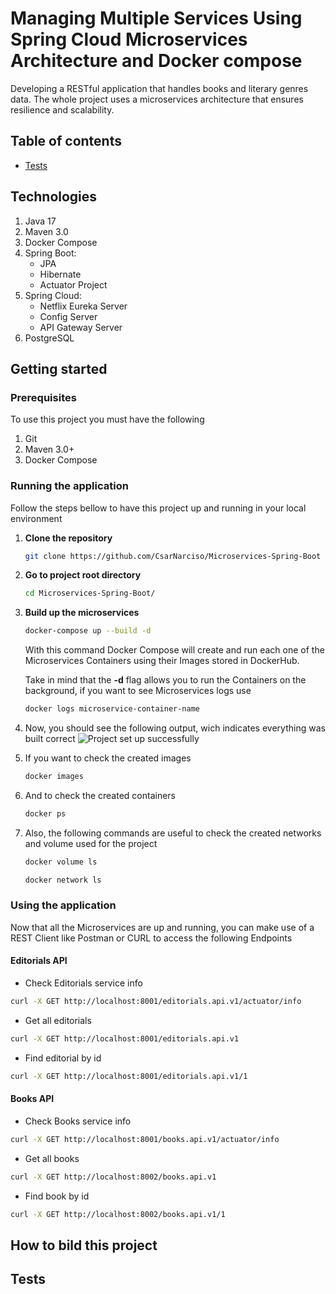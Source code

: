 # Managing Multiple Services Using Spring Cloud Microservices Architecture and Docker compose 

Developing a RESTful application that handles books and literary genres data. The whole project uses a microservices architecture that ensures resilience and scalability.

## Table of contents
* [Tests](#tests)


## Technologies
1. Java 17
2. Maven 3.0
3. Docker Compose
5. Spring Boot:
   + JPA
   + Hibernate
   + Actuator Project
6. Spring Cloud:
     + Netflix Eureka Server
     + Config Server
     + API Gateway Server
7. PostgreSQL
   
## Getting started

### Prerequisites
To use this project you must have the following
1. Git
3. Maven 3.0+
2. Docker Compose 

### Running the application
Follow the steps bellow to have this project up and running in your local environment

1. **Clone the repository**
    ```bash 
    git clone https://github.com/CsarNarciso/Microservices-Spring-Boot 
    ```
2. **Go to project root directory**
   ```bash
   cd Microservices-Spring-Boot/
   ```
3. **Build up the microservices**
   ```bash
   docker-compose up --build -d
   ```
   With this command Docker Compose will create and run each one of the Microservices Containers using their Images stored in DockerHub.

   Take in mind that the **-d** flag allows you to run the Containers on the background, if you want to see Microservices logs use
   ```bash
   docker logs microservice-container-name
   ```
4. Now, you should see the following output, wich indicates everything was built correct
   ![Project set up successfully](readme-images/project-set-up-successfully)

5. If you want to check the created images
   ```bash
   docker images
   ```
6. And to check the created containers
   ```bash
   docker ps
   ```
7. Also, the following commands are useful to check the created networks and volume used for the project
   ```bash
   docker volume ls
   ```
   ```bash
   docker network ls
   ```

### Using the application

Now that all the Microservices are up and running, you can make use of a REST Client like Postman or CURL to access the following Endpoints

#### Editorials API

* Check Editorials service info
```bash
curl -X GET http://localhost:8001/editorials.api.v1/actuator/info
```
* Get all editorials
```bash
curl -X GET http://localhost:8001/editorials.api.v1
```
* Find editorial by id  
```bash
curl -X GET http://localhost:8001/editorials.api.v1/1
```

#### Books API

* Check Books service info
```bash
curl -X GET http://localhost:8001/books.api.v1/actuator/info
```
* Get all books
```bash
curl -X GET http://localhost:8002/books.api.v1
```
* Find book by id
```bash
curl -X GET http://localhost:8002/books.api.v1/1
```

## How to bild this project

## Tests

